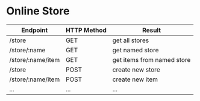 # Online Store

| Endpoint | HTTP Method | Result |
| ---- | ---- | ---- |
| /store | GET | get all stores |
| /store/:name | GET | get named store |
| /store/:name/item | GET | get items from named store |
| /store | POST | create new store |
| /store/:name/item | POST | create new item |
| ... | ... | ... |
